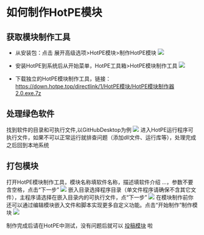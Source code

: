# 如何制作HotPE模块
## 获取模块制作工具
- 从安装包：点击 展开高级选项>HotPE模块>制作HotPE模块
![](https://cdn.jsdelivr.net/gh/VirtualHotBar/pic@latest/i/2022/05/02/10fu9eu.png)

- 安装HotPE到系统后从开始菜单，HotPE工具箱>HotPE模块制作工具
![](https://cdn.jsdelivr.net/gh/VirtualHotBar/pic@latest/i/2022/05/02/10gdvxs.png)

- 下载独立的HotPE模块制作工具，链接：https://down.hotpe.top/directlink/1/HotPE模块/HotPE模块制作器2.0.exe.7z

## 处理绿色软件
找到软件的目录和可执行文件,以GitHubDesktop为例
![](https://cdn.jsdelivr.net/gh/VirtualHotBar/pic@latest/i/2022/05/02/10gzmro.png)
进入HotPE运行程序可执行文件，如果不可以正常运行就排查问题（添加dll文件、运行库等），处理完成之后回到本地系统

## 打包模块
打开HotPE模块制作工具，模块名称填软件名称，描述填软件介绍 ...，参数不要含空格，点击“下一步”
![](https://cdn.jsdelivr.net/gh/VirtualHotBar/pic@latest/i/2022/05/02/10i48f8.png)
嵌入目录选择程序目录（单文件程序请确保不含其它文件），主程序请选择在嵌入目录内的可执行文件，点“下一步”
![](https://cdn.jsdelivr.net/gh/VirtualHotBar/pic@latest/i/2022/05/02/10ins4i.png)
在模块制作前你还可以通过编辑模块嵌入文件和脚本实现更多自定义功能。点击“开始制作”制作模块
![](https://cdn.jsdelivr.net/gh/VirtualHotBar/pic@latest/i/2022/05/02/10iuqdy.png)

制作完成后请在HotPE中测试，没有问题后就可以 [投稿模块](https://wiki.hotpe.top/#/Devdoc/hpm_con) 啦
